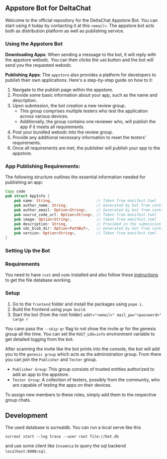 ## Appstore Bot for DeltaChat
Welcome to the official repository for the DeltaChat Appstore Bot. You can start using it today by contacting it at this `<email>`. The appstore bot acts both as distribution platform as well as publishing service.

### Using the Appstore Bot
**Downloading Apps**: When sending a message to the bot, it will reply with the appstore webxdc. You can then clicke the `add` button and the bot will send you the requested webxdc.

**Publishing Apps**: The `appstore` also provides a platform for developers to publish their own applications. Here's a step-by-step guide on how to it:

1. Navigate to the publish page within the appstore.
2. Provide some basic information about your app, such as the name and description.
3. Upon submission, the bot creation a new review group.
   - This group comprises multiple testers who test the application across various devices.
   - Additionally, the group contains one reviewer who, will publish the app if it meets all requirements.
4. Post your bundled webxdc into the review group.
5. Provide any additional necessary information to meet the testers' requirements.
6. Once all requirements are met, the publisher will publish your app to the appstore.

### App Publishing Requirements:
The following structure outlines the essential information needed for publishing an app:

```rust
Copy code
pub struct AppInfo {
    pub name: String,                    // Taken from manifest.toml
    pub author_name: String,             // Generated by bot from contact
    pub author_email: Option<String>,    // Generated by bot from contact
    pub source_code_url: Option<String>, // Taken from manifest.toml
    pub image: Option<String>,           // Taken from manifest.toml
    pub description: String,             // Provided in the submission form
    pub xdc_blob_dir: Option<PathBuf>,   // Generated by bot from contact
    pub version: Option<String>,         // Taken from manifest.toml
}
```

### Setting Up the Bot
### Requirements
You need to have `rust` and `node` installed and also follow these [instructions](https://docs.rs/surrealdb/1.0.0-beta.9+20230402/surrealdb/engine/local/index.html) to get the file database working.


### Setup
1. Go to the `frontend` folder and install the packages using `pnpm i`.
2. Build the frontend using `pnpm build`.
3. Start the bot (from the root folder) `addr="<email>" mail_pw="<password>" cargo r`

You cann pass the `--skip-qr` flag to not show the invite qr for the genesis group all the time.
You can set the `RUST_LOG=info` environment variable to get detailed logging from the bot.

After scanning the invite like the bot prints into the console, the bot will add you to the `genesis group` which acts as the administration group. From there you can join the `Publisher` and `Tester` group.

- `Publisher Group`: This group consists of trusted entities authorized to add an app to the appstore.
- `Tester Group`: A collection of testers, possibly from the community, who are capable of testing the apps on their devices.

To assign new members to these roles, simply add them to the respective group chats.

## Development

The used database is surrealdb. You can run a local serve like this 
```
surreal start --log trace --user root file://bot.db
```
and use some client like `Insomnia` to query the sql backend `localhost:8000/sql`.
